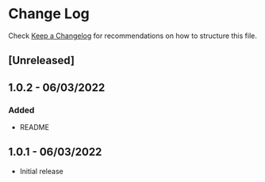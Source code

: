 # Change Log
Check [Keep a Changelog](http://keepachangelog.com/) for recommendations on how to structure this file.

## [Unreleased]

## 1.0.2 - 06/03/2022
### Added
- README

## 1.0.1 - 06/03/2022
- Initial release
